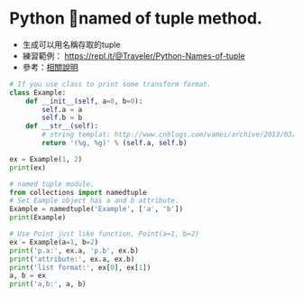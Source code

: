# Python named of tuple method.
* 生成可以用名稱存取的tuple
* 練習範例： https://repl.it/@Traveler/Python-Names-of-tuple
* 參考：[相關說明](http://kodango.com/understand-defaultdict-in-python)

```python
# If you use class to print some transform format.
class Example:
    def __init__(self, a=0, b=0):
        self.a = a
        self.b = b
    def __str__(self):
        # string templat: http://www.cnblogs.com/vamei/archive/2013/03/12/2954938.html
        return '(%g, %g)' % (self.a, self.b)

ex = Example(1, 2)
print(ex)

# named tuple module.
from collections import namedtuple
# Set Eample object has a and b attribute.
Example = namedtuple('Example', ['a', 'b'])
print(Example)

# Use Point just like function, Point(a=1, b=2)
ex = Example(a=1, b=2)
print('p.a:', ex.a, 'p.b', ex.b)
print('attribute:', ex.a, ex.b)
print('list format:', ex[0], ex[1])
a, b = ex
print('a,b:', a, b)
```